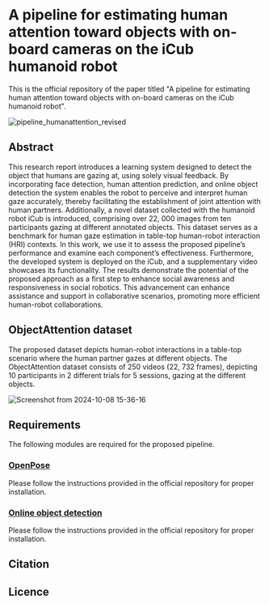 # A pipeline for estimating human attention toward objects with on-board cameras on the iCub humanoid robot
This is the official repository of the paper titled "A pipeline for estimating human attention toward objects with on-board cameras on the iCub humanoid robot".

![pipeline_humanattention_revised](https://github.com/user-attachments/assets/42e6035f-7760-41c2-8b8a-a18d67974000)

## Abstract
This research report introduces a learning system designed to detect the object that humans are gazing at, using solely visual feedback. By incorporating face detection, human attention prediction, and online object detection the system enables the robot to perceive and interpret human gaze accurately, thereby facilitating the establishment of joint attention with human partners. Additionally, a novel dataset collected with the humanoid robot iCub is introduced, comprising over 22, 000 images from ten participants gazing at different annotated objects. This dataset serves as a benchmark for human gaze estimation in table-top human-robot interaction (HRI) contexts. In this work, we use it to assess the proposed pipeline’s performance and examine each component’s effectiveness. Furthermore, the developed system is deployed on the iCub, and a supplementary video showcases its functionality. The results demonstrate the potential of the proposed approach as a first step to enhance social awareness and responsiveness in social robotics. This advancement can enhance assistance and support in collaborative scenarios, promoting more efficient human-robot collaborations.

## ObjectAttention dataset
The proposed dataset depicts human-robot interactions in a table-top scenario where the human partner gazes at different objects. The ObjectAttention dataset consists of 250 videos (22, 732 frames), depicting 10 participants in 2 different trials for 5 sessions, gazing at the different objects.

![Screenshot from 2024-10-08 15-36-16](https://github.com/user-attachments/assets/b73ffefc-71c4-42ac-bedd-b96bc011aedb)

## Requirements
The following modules are required for the proposed pipeline. 
### [OpenPose](https://github.com/CMU-Perceptual-Computing-Lab/openpose)
Please follow the instructions provided in the official repository for proper installation.
### [Online object detection](https://github.com/hsp-iit/online-detection)
Please follow the instructions provided in the official repository for proper installation.
## Citation
## Licence
